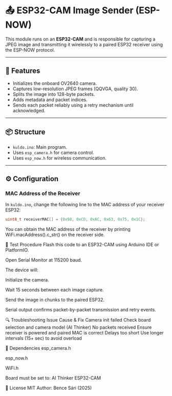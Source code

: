# 📤 ESP32-CAM Image Sender (ESP-NOW)

This module runs on an **ESP32-CAM** and is responsible for capturing a JPEG image and transmitting it wirelessly to a paired ESP32 receiver using the ESP-NOW protocol.

---

## 📸 Features

- Initializes the onboard OV2640 camera.
- Captures low-resolution JPEG frames (QQVGA, quality 30).
- Splits the image into 128-byte packets.
- Adds metadata and packet indices.
- Sends each packet reliably using a retry mechanism until acknowledged.

---

## 📦 Structure

- `kuldo.ino`: Main program.
- Uses `esp_camera.h` for camera control.
- Uses `esp_now.h` for wireless communication.

---

## ⚙️ Configuration

### MAC Address of the Receiver

In `kuldo.ino`, change the following line to the MAC address of your receiver ESP32:

```cpp
uint8_t receiverMAC[] = {0x98, 0xCD, 0xAC, 0x63, 0x75, 0x1C};
```
You can obtain the MAC address of the receiver by printing WiFi.macAddress().c_str() on the receiver side.

🧪 Test Procedure
Flash this code to an ESP32-CAM using Arduino IDE or PlatformIO.

Open Serial Monitor at 115200 baud.

The device will:

Initialize the camera.

Wait 15 seconds between each image capture.

Send the image in chunks to the paired ESP32.

Serial output confirms packet-by-packet transmission and retry events.

🔍 Troubleshooting
Issue	Cause & Fix
Camera init failed	Check board selection and camera model (AI Thinker)
No packets received	Ensure receiver is powered and paired MAC is correct
Delays too short	Use longer intervals (15+ sec) to avoid overload

📎 Dependencies
esp_camera.h

esp_now.h

WiFi.h

Board must be set to: AI Thinker ESP32-CAM

📄 License
MIT
Author: Bence Sári (2025)
